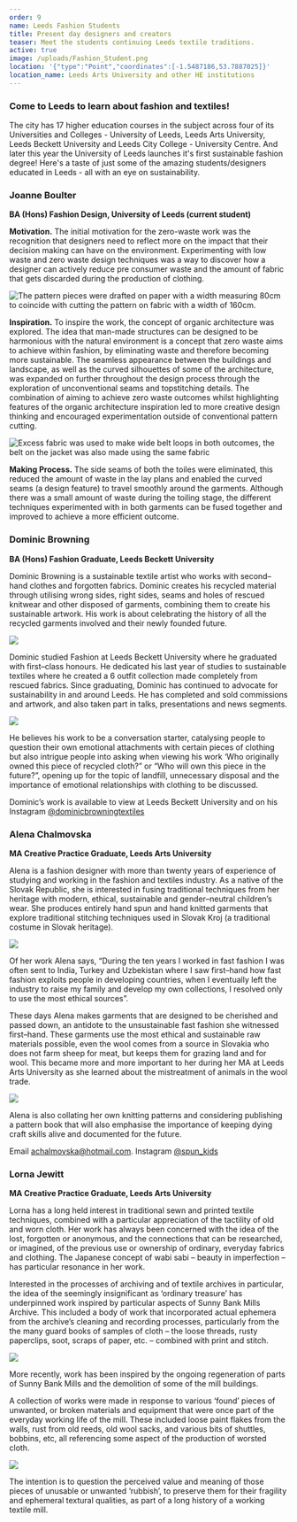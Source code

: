 ```yaml
---
order: 9
name: Leeds Fashion Students
title: Present day designers and creators
teaser: Meet the students continuing Leeds textile traditions.
active: true
image: /uploads/Fashion_Student.png
location: '{"type":"Point","coordinates":[-1.5487186,53.7887025]}'
location_name: Leeds Arts University and other HE institutions
---
```

### Come to Leeds to learn about fashion and textiles!

The city has 17 higher education courses in the subject across four of its Universities and Colleges - University of Leeds, Leeds Arts University, Leeds Beckett University and Leeds City College - University Centre.  And later this year the University of Leeds launches it's first sustainable fashion degree! Here's a taste of just some of the amazing students/designers educated in Leeds - all with an eye on sustainability. 

### Joanne Boulter

**BA (Hons) Fashion Design, University of Leeds (current student)** 

**Motivation.** The initial motivation for the zero-waste work was the recognition that designers need to reflect more on the impact that their decision making can have on the environment. Experimenting with low waste and zero waste design techniques was a way to discover how a designer can actively reduce pre consumer waste and the amount of fabric that gets discarded during the production of clothing.

![](/uploads/boulter2.jpg "The pattern pieces were drafted on paper with a width measuring 80cm to coincide with cutting the pattern on fabric with a width of 160cm.")

**Inspiration.** To inspire the work, the concept of organic architecture was explored. The idea that man-made structures can be designed to be harmonious with the natural environment is a concept that zero waste aims to achieve within fashion, by eliminating waste and therefore becoming more sustainable. The seamless appearance between the buildings and landscape, as well as the curved silhouettes of some of the architecture, was expanded on further throughout the design process through the exploration of unconventional seams and topstitching details. The combination of aiming to achieve zero waste outcomes whilst highlighting features of the organic architecture inspiration led to more creative design thinking and encouraged experimentation outside of conventional pattern cutting.

![](/uploads/boulter1.jpg "Excess fabric was used to make wide belt loops in both outcomes, the belt on the jacket was also made using the same fabric")

**Making Process.** The side seams of both the toiles were eliminated, this reduced the amount of waste in the lay plans and enabled the curved seams (a design feature) to travel smoothly around the garments. Although there was a small amount of waste during the toiling stage, the different techniques experimented with in both garments can be fused together and improved to achieve a more efficient outcome.

### Dominic Browning

**BA (Hons) Fashion Graduate, Leeds Beckett University**

Dominic Browning is a sustainable textile artist who works with second–hand clothes and forgotten fabrics. Dominic creates his recycled material through utilising wrong sides, right sides, seams and holes of rescued knitwear and other disposed of garments, combining them to create his sustainable artwork. His work is about celebrating the history of all the recycled garments involved and their newly founded future.

![](/uploads/dom-2.jpg)

Dominic studied Fashion at Leeds Beckett University where he graduated with first–class honours. He dedicated his last year of studies to sustainable textiles where he created a 6 outfit collection made completely from rescued fabrics. Since graduating, Dominic has continued to advocate for sustainability in and around Leeds. He has completed and sold commissions and artwork, and also taken part in talks, presentations and news segments.

![](/uploads/dom-browning-1.jpg)

He believes his work to be a conversation starter, catalysing people to question their own emotional attachments with certain pieces of clothing but also intrigue people into asking when viewing his work ‘Who originally owned this piece of recycled cloth?” or “Who will own this piece in the future?”, opening up for the topic of landfill, unnecessary disposal and the importance of emotional relationships with clothing to be discussed.

Dominic’s work is available to view at Leeds Beckett University and on his Instagram [@dominicbrowningtextiles](https://www.instagram.com/dominicbrowningtextiles)

### Alena Chalmovska

**MA Creative Practice Graduate, Leeds Arts University**

Alena is a fashion designer with more than twenty years of experience of studying and working in the fashion and textiles industry. As a native of the Slovak Republic, she is interested in fusing traditional techniques from her heritage with modern, ethical, sustainable and gender–neutral children’s wear. She produces entirely hand spun and hand knitted garments that explore traditional stitching techniques used in Slovak Kroj (a traditional costume in Slovak heritage).

![](/uploads/alena-3.jpg)

Of her work Alena says, “During the ten years I worked in fast fashion I was often sent to India, Turkey and Uzbekistan where I saw first–hand how fast fashion exploits people in developing countries, when I eventually left the industry to raise my family and develop my own collections, I resolved only to use the most ethical sources”.

These days Alena makes garments that are designed to be cherished and passed down, an antidote to the unsustainable fast fashion she witnessed first–hand. These garments use the most ethical and sustainable raw materials possible, even the wool comes from a source in Slovakia who does not farm sheep for meat, but keeps them for grazing land and for wool. This became more and more important to her during her MA at Leeds Arts University as she learned about the mistreatment of animals in the wool trade.

![](/uploads/alena-2-use.jpg)

Alena is also collating her own knitting patterns and considering publishing a pattern book that will also emphasise the importance of keeping dying craft skills alive and documented for the future.

Email [achalmovska@hotmail.com](mailto:achalmovska@hotmail.com). Instagram [@spun_kids](https://www.instagram.com/spun_kids/)

### Lorna Jewitt

**MA Creative Practice Graduate, Leeds Arts University**

Lorna has a long held interest in traditional sewn and printed textile techniques, combined with a particular appreciation of the tactility of old and worn cloth. Her work has always been concerned with the idea of the lost, forgotten or anonymous, and the connections that can be researched, or imagined, of the previous use or ownership of ordinary, everyday fabrics and clothing. The Japanese concept of wabi sabi – beauty in imperfection – has particular resonance in her work.

Interested in the processes of archiving and of textile archives in particular, the idea of the seemingly insignificant as ‘ordinary treasure’ has underpinned work inspired by particular aspects of Sunny Bank Mills Archive. This included a body of work that incorporated actual ephemera from the archive’s cleaning and recording processes, particularly from the the many guard books of samples of cloth – the loose threads, rusty paperclips, soot, scraps of paper, etc. – combined with print and stitch.

![](/uploads/jewitt-1.jpg)

More recently, work has been inspired by the ongoing regeneration of parts of Sunny Bank Mills and the demolition of some of the mill buildings.

A collection of works were made in response to various ‘found’ pieces of unwanted, or broken materials and equipment that were once part of the everyday working life of the mill. These included loose paint flakes from the walls, rust from old reeds, old wool sacks, and various bits of shuttles, bobbins, etc, all referencing some aspect of the production of worsted cloth.

![](/uploads/jewitt-2.jpg)

The intention is to question the perceived value and meaning of those pieces of unusable or unwanted ‘rubbish’, to preserve them for their fragility and ephemeral textural qualities, as part of a long history of a working textile mill.